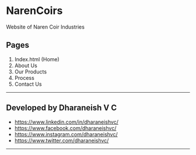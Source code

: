 # NarenCoirs
Website of Naren Coir Industries

## Pages
1. Index.html (Home)
2. About Us
3. Our Products
4. Process
5. Contact Us

----------------------------------------------------------------
## Developed by Dharaneish V C
* https://www.linkedin.com/in/dharaneishvc/
* https://www.facebook.com/dharaneishvc/
* https://www.instagram.com/dharaneishvc/
* https://www.twitter.com/dharaneishvc/

---------------------------------------------------------------

